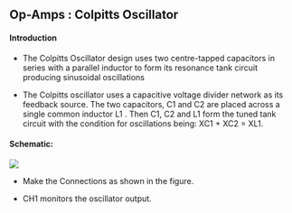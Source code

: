 Op-Amps : Colpitts Oscillator
---
#### Introduction

* The Colpitts Oscillator design uses two centre-tapped capacitors in series with a parallel inductor to form its resonance tank circuit producing sinusoidal oscillations

* The Colpitts oscillator uses a capacitive voltage divider network as its feedback source. The two capacitors, C1 and C2 are placed across a single common inductor L1 . Then C1, C2 and L1 form the tuned tank circuit with the condition for oscillations being: XC1 + XC2 = XL1.

#### Schematic:

![](https://fossasia.github.io/pslab-experiments/images/schematics/Colpitts_Oscillator.svg)

* Make the Connections as shown in the figure.

* CH1 monitors the oscillator output.

